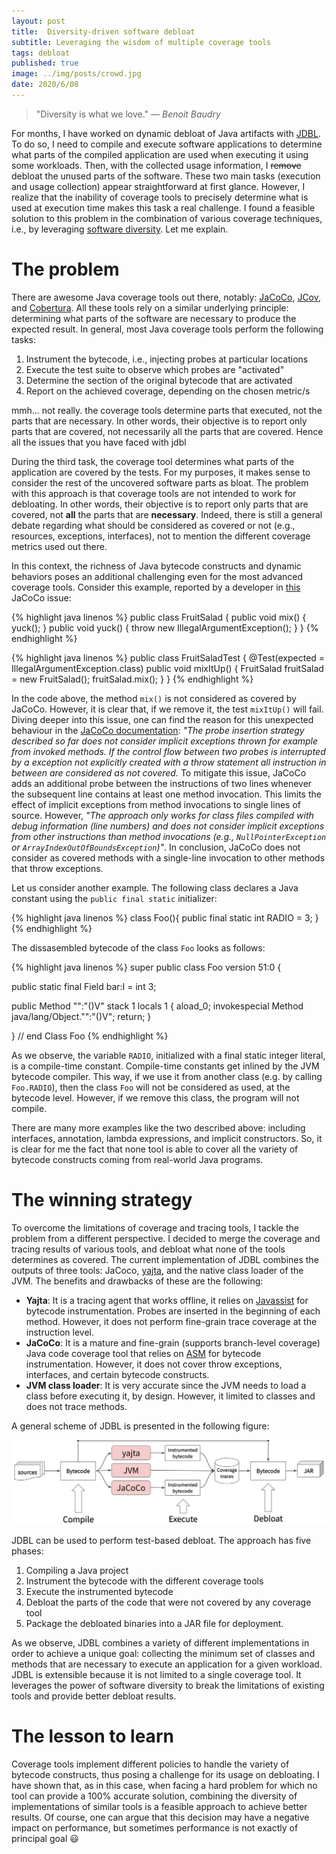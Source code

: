 ```yaml
---
layout: post
title:  Diversity-driven software debloat
subtitle: Leveraging the wisdom of multiple coverage tools
tags: debloat
published: true
image: ../img/posts/crowd.jpg
date: 2020/6/08
---
```


> "Diversity is what we love." *― Benoit Baudry*

For months, I have worked on dynamic debloat of Java artifacts with [JDBL](https://github.com/castor-software/jdbl). To do so, I need to compile and execute software applications to determine what parts of the compiled application are used when executing it using some workloads. Then, with the collected usage information, I ~~remove~~ debloat the unused parts of the software. These two main tasks (execution and usage collection)  appear straightforward at first glance. However, I realize that the inability of coverage tools to precisely determine what is used at execution time makes this task a real challenge. I found a feasible solution to this problem in the combination of various coverage techniques, i.e., by leveraging [software diversity](https://dl.acm.org/doi/abs/10.1145/2807593). Let me explain.  

# The problem

There are awesome Java coverage tools out there, notably: [JaCoCo](https://www.eclemma.org/jacoco/), [JCov](https://wiki.openjdk.java.net/display/CodeTools/jcov), and [Cobertura](https://cobertura.github.io/cobertura/). All these tools rely on a similar underlying principle: determining what parts of the software are necessary to produce the expected result. In general, most Java coverage tools perform the following tasks:

1. Instrument the bytecode, i.e., injecting probes at particular locations 
2. Execute the test suite to observe which probes are "activated"
3. Determine the section of the original bytecode that are activated
4. Report on the achieved coverage, depending on the chosen metric/s


mmh... not really.
the coverage tools determine parts that executed, not the parts that are necessary. In other words, their objective is to report only parts that are covered, not necessarily all the parts that are covered. Hence all the issues that you have faced with jdbl


During the third task, the coverage tool determines what parts of the application are covered by the tests. For my purposes, it makes sense to consider the rest of the uncovered software parts as bloat. The problem with this approach is that coverage tools are not intended to work for debloating. In other words, their objective is to report only parts that are covered, not  **all** the parts that are **necessary**. Indeed, there is still a general debate regarding what should be considered as covered or not (e.g., resources, exceptions, interfaces), not to mention the different coverage metrics used out there.

In this context, the richness of Java bytecode constructs and dynamic behaviors poses an additional challenging even for the most advanced coverage tools. Consider this example, reported by a developer in [this](https://github.com/jacoco/eclemma/issues/61) JaCoCo issue: 

{% highlight java linenos %}
public class FruitSalad {
    public void mix() {
        yuck();
    }
    public void yuck() {
        throw new IllegalArgumentException();
    }
}
{% endhighlight %}

{% highlight java linenos %}
public class FruitSaladTest {
    @Test(expected = IllegalArgumentException.class)
    public void mixItUp() {
        FruitSalad fruitSalad = new FruitSalad();
        fruitSalad.mix();
    }
}
{% endhighlight %}

In the code above, the method `mix()` is not considered as covered by JaCoCo. However, it is clear that, if we remove it, the test `mixItUp()` will fail. Diving deeper into this issue, one can find the reason for this unexpected behaviour in the [JaCoCo documentation](https://www.eclemma.org/jacoco/trunk/doc/flow.html): _"The probe insertion strategy described so far does not consider implicit exceptions thrown for example from invoked methods. If the control flow between two probes is interrupted by a exception not explicitly created with a throw statement all instruction in between are considered as not covered._ To mitigate this issue, JaCoCo adds an additional probe between the instructions of two lines whenever the subsequent line contains at least one method invocation. This limits the effect of implicit exceptions from method invocations to single lines of source. However, _"The approach only works for class files  compiled with
 debug information
 (line
 numbers) and does not consider implicit
 exceptions
 from
 other instructions than method invocations (e.g., `NullPointerException` or `ArrayIndexOutOfBoundsException`)"_. In conclusion, JaCoCo does not consider as covered methods with a single-line invocation to other methods that throw exceptions.

Let us consider another example. The following class declares a Java constant using the `public final static` initializer:

{% highlight java linenos %}
class Foo(){
    public final static int RADIO = 3;
}
{% endhighlight %}


The dissasembled bytecode of the class `Foo` looks as follows:

{% highlight java linenos %}
super public class Foo
    version 51:0
{

public static final Field bar:I = int 3;

public Method "<init>":"()V"
    stack 1 locals 1
{
    aload_0;
    invokespecial   Method java/lang/Object."<init>":"()V";
    return;
}

} // end Class Foo
{% endhighlight %}

As we observe, the variable `RADIO`, initialized with a final static integer literal, is a compile-time constant. Compile-time constants get inlined by the JVM bytecode compiler. This way, if we use it from another class (e.g. by calling `Foo.RADIO`), then the class `Foo` will not be considered as used, at the bytecode level. However, if we remove this class, the program will not compile.

There are many more examples like the two described above: including interfaces, annotation, lambda expressions, and implicit constructors. So, it is clear for me the fact that none tool is able to cover all the variety of bytecode constructs coming from real-world Java programs. 

# The winning strategy

To overcome the limitations of coverage and tracing tools, I tackle the problem from a different perspective. I decided to merge the coverage and tracing results of various tools, and debloat what none of the tools determines as covered. The current implementation of JDBL combines the outputs of three tools: JaCoco, [yajta](https://github.com/castor-software/yajta/), and the native class loader of the JVM. The benefits and drawbacks of these are the following:

- **Yajta**: It is a tracing agent that works offline, it relies on [Javassist](https://www.javassist.org/) for bytecode instrumentation. Probes are inserted in the beginning of each method. However, it does not perform fine-grain trace coverage at the instruction level. 
- **JaCoCo**: It is a mature and fine-grain (supports branch-level coverage) Java code coverage tool that relies on [ASM](https://asm.ow2.io/) for bytecode instrumentation. However, it does not cover throw exceptions, interfaces, and certain bytecode constructs.
- **JVM class loader**: It is very accurate since the JVM needs to load a class before executing it, by design. However, it limited to classes and does not trace methods. 

A general scheme of JDBL is presented in the following figure:

<p align="center">
  <a href="">
    <img src="../img/posts/jdbl_diversity.jpg" alt="JDBL scheme"/>
  </a>
</p>

JDBL can be used to perform test-based debloat. The approach has five phases:

1. Compiling a Java project
2. Instrument the bytecode with the different coverage tools
3. Execute the instrumented bytecode
4. Debloat the parts of the code that were not covered by any coverage tool
5. Package the debloated binaries into a JAR file for deployment.

As we observe, JDBL combines a variety of different implementations in order to achieve a unique goal: collecting the minimum set of classes and methods that are necessary to execute an application for a given workload. JDBL is extensible because it is not limited to a single coverage tool. It leverages the power of software diversity to break the limitations of existing tools and provide better debloat results. 

# The lesson to learn

Coverage tools implement different policies to handle the variety of bytecode constructs, thus posing a challenge for its usage on debloating. I have shown that, as in this case, when facing a hard problem for which no tool can provide a 100% accurate solution, combining the diversity of implementations of similar tools is a feasible approach to achieve better results. Of course, one can argue that this decision may have a negative impact on performance, but sometimes performance is not exactly of principal goal :smiley:
